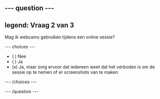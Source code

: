 --- question ---
---
legend: Vraag 2 van 3
---

Mag ik webcams gebruiken tijdens een online sessie?

--- choices ---

- ( ) Nee
- ( ) Ja
- (x) Ja, maar zorg ervoor dat iedereen weet dat het verboden is om de sessie op te nemen of er screenshots van te maken

--- /choices ---

--- /question ---

